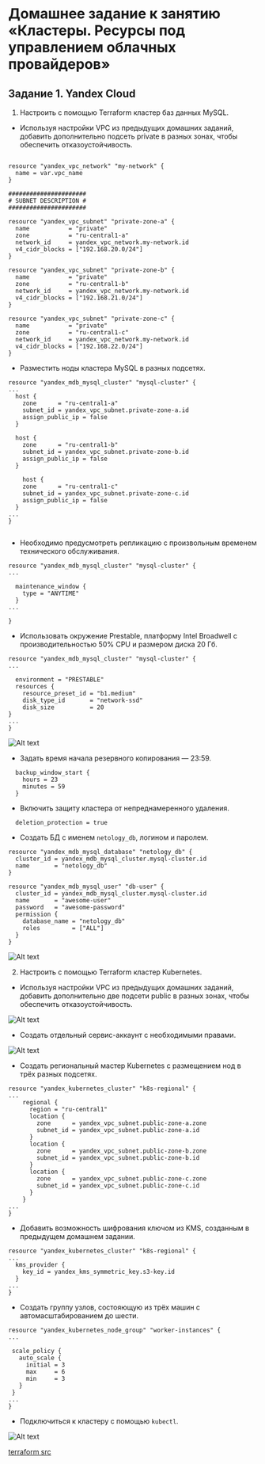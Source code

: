 # Домашнее задание к занятию «Кластеры. Ресурсы под управлением облачных провайдеров»


## Задание 1. Yandex Cloud

1. Настроить с помощью Terraform кластер баз данных MySQL.

 - Используя настройки VPC из предыдущих домашних заданий, добавить дополнительно подсеть private в разных зонах, чтобы обеспечить отказоустойчивость. 
  
```HCL

resource "yandex_vpc_network" "my-network" {
  name = var.vpc_name
}

######################
# SUBNET DESCRIPTION #
######################

resource "yandex_vpc_subnet" "private-zone-a" {
  name           = "private"
  zone           = "ru-central1-a"
  network_id     = yandex_vpc_network.my-network.id
  v4_cidr_blocks = ["192.168.20.0/24"]
}

resource "yandex_vpc_subnet" "private-zone-b" {
  name           = "private"
  zone           = "ru-central1-b"
  network_id     = yandex_vpc_network.my-network.id
  v4_cidr_blocks = ["192.168.21.0/24"]
}

resource "yandex_vpc_subnet" "private-zone-c" {
  name           = "private"
  zone           = "ru-central1-c"
  network_id     = yandex_vpc_network.my-network.id
  v4_cidr_blocks = ["192.168.22.0/24"]
}

```

 - Разместить ноды кластера MySQL в разных подсетях.

```HCL
resource "yandex_mdb_mysql_cluster" "mysql-cluster" {
...
  host {
    zone      = "ru-central1-a"
    subnet_id = yandex_vpc_subnet.private-zone-a.id
    assign_public_ip = false
  }

  host {
    zone      = "ru-central1-b"
    subnet_id = yandex_vpc_subnet.private-zone-b.id
    assign_public_ip = false
  }

    host {
    zone      = "ru-central1-c"
    subnet_id = yandex_vpc_subnet.private-zone-c.id
    assign_public_ip = false
  }
...
}


```
 - Необходимо предусмотреть репликацию с произвольным временем технического обслуживания.
```HCL
resource "yandex_mdb_mysql_cluster" "mysql-cluster" {
...

  maintenance_window {
    type = "ANYTIME"
  }
...

}

```

 - Использовать окружение Prestable, платформу Intel Broadwell с производительностью 50% CPU и размером диска 20 Гб.

```HCL
resource "yandex_mdb_mysql_cluster" "mysql-cluster" {
...

  environment = "PRESTABLE"
  resources {
    resource_preset_id = "b1.medium"
    disk_type_id       = "network-ssd"
    disk_size          = 20
}
...
}

```
![Alt text](image.png)

 - Задать время начала резервного копирования — 23:59.

```HCL
  backup_window_start {
    hours = 23
    minutes = 59
  }

```

 - Включить защиту кластера от непреднамеренного удаления.

```HCL
  deletion_protection = true
```

 - Создать БД с именем `netology_db`, логином и паролем.

```HCL
resource "yandex_mdb_mysql_database" "netology_db" {
  cluster_id = yandex_mdb_mysql_cluster.mysql-cluster.id
  name       = "netology_db"
}

resource "yandex_mdb_mysql_user" "db-user" {
  cluster_id = yandex_mdb_mysql_cluster.mysql-cluster.id
  name       = "awesome-user"
  password   = "awesome-password"
  permission {
    database_name = "netology_db"
    roles         = ["ALL"]
  }
}
```

![Alt text](image-1.png)

2. Настроить с помощью Terraform кластер Kubernetes.

 - Используя настройки VPC из предыдущих домашних заданий, добавить дополнительно две подсети public в разных зонах, чтобы обеспечить отказоустойчивость.

![Alt text](image-2.png)

 - Создать отдельный сервис-аккаунт с необходимыми правами. 
 
![Alt text](image-3.png)

 - Создать региональный мастер Kubernetes с размещением нод в трёх разных подсетях.
```HCL
resource "yandex_kubernetes_cluster" "k8s-regional" {
...
    regional {
      region = "ru-central1"
      location {
        zone      = yandex_vpc_subnet.public-zone-a.zone
        subnet_id = yandex_vpc_subnet.public-zone-a.id
      }
      location {
        zone      = yandex_vpc_subnet.public-zone-b.zone
        subnet_id = yandex_vpc_subnet.public-zone-b.id
      }
      location {
        zone      = yandex_vpc_subnet.public-zone-c.zone
        subnet_id = yandex_vpc_subnet.public-zone-c.id
      }
    }
...
}

```

 - Добавить возможность шифрования ключом из KMS, созданным в предыдущем домашнем задании.
```HCL
resource "yandex_kubernetes_cluster" "k8s-regional" {
...
  kms_provider {
    key_id = yandex_kms_symmetric_key.s3-key.id
  }
...
}

```

 - Создать группу узлов, состояющую из трёх машин с автомасштабированием до шести.
 ```HCL
 resource "yandex_kubernetes_node_group" "worker-instances" {
...

  scale_policy {
    auto_scale {
      initial = 3
      max     = 6
      min     = 3
    }
  }
...
 }
 
 ```
 - Подключиться к кластеру с помощью `kubectl`.

![![Alt text](image-4.png)](image-4.png)

[terraform src](terraform)